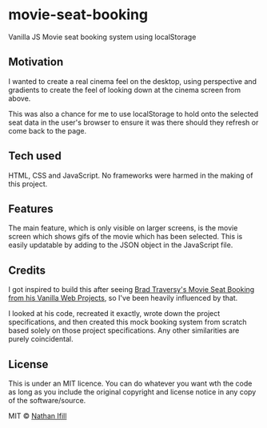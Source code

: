 # movie-seat-booking
Vanilla JS Movie seat booking system using localStorage

## Motivation

I wanted to create a real cinema feel on the desktop, using perspective and gradients to create the feel of looking down at the cinema screen from above.

This was also a chance for me to use localStorage to hold onto the selected seat data in the user's browser to ensure it was there should they refresh or come back to the page.

## Tech used
HTML, CSS and JavaScript. No frameworks were harmed in the making of this project.

## Features
The main feature, which is only visible on larger screens, is the movie screen which shows gifs of the movie which has been selected. This is easily updatable by adding to the JSON object in the JavaScript file.

## Credits
I got inspired to build this after seeing [Brad Traversy's Movie Seat Booking from his Vanilla Web Projects](https://github.com/bradtraversy/vanillawebprojects/tree/master/movie-seat-booking), so I've been heavily influenced by that.

I looked at his code, recreated it exactly, wrote down the project specifications, and then created this mock booking system from scratch based solely on those project specifications. Any other similarities are purely coincidental.

## License
This is under an MIT licence. You can do whatever you want wth the code as long as you include the original copyright and license notice in any copy of the software/source.

MIT © [Nathan Ifill](https://www.nathanifill.com)
